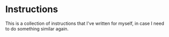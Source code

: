 # Instructions
This is a collection of instructions that I've written for myself, in case I need to do something similar again.

